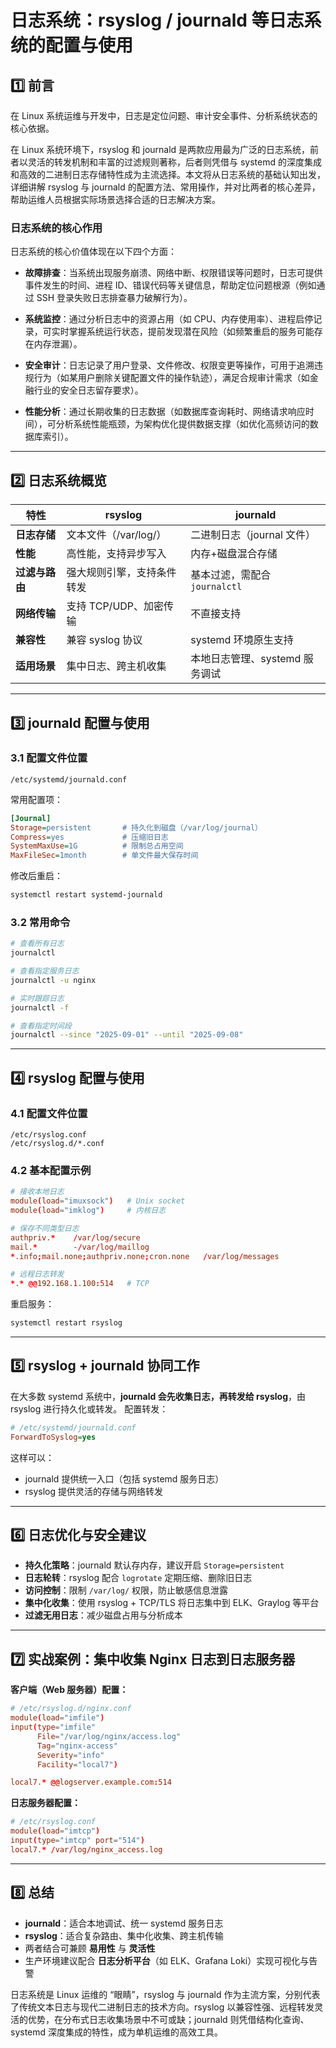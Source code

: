 # 日志系统：rsyslog / journald 等日志系统的配置与使用

## 1️⃣ 前言

在 Linux 系统运维与开发中，日志是定位问题、审计安全事件、分析系统状态的核心依据。

在 Linux 系统环境下，rsyslog 和 journald 是两款应用最为广泛的日志系统，前者以灵活的转发机制和丰富的过滤规则著称，后者则凭借与 systemd 的深度集成和高效的二进制日志存储特性成为主流选择。本文将从日志系统的基础认知出发，详细讲解 rsyslog 与 journald 的配置方法、常用操作，并对比两者的核心差异，帮助运维人员根据实际场景选择合适的日志解决方案。

### 日志系统的核心作用

日志系统的核心价值体现在以下四个方面：

- **故障排查**：当系统出现服务崩溃、网络中断、权限错误等问题时，日志可提供事件发生的时间、进程 ID、错误代码等关键信息，帮助定位问题根源（例如通过 SSH 登录失败日志排查暴力破解行为）。

- **系统监控**：通过分析日志中的资源占用（如 CPU、内存使用率）、进程启停记录，可实时掌握系统运行状态，提前发现潜在风险（如频繁重启的服务可能存在内存泄漏）。

- **安全审计**：日志记录了用户登录、文件修改、权限变更等操作，可用于追溯违规行为（如某用户删除关键配置文件的操作轨迹），满足合规审计需求（如金融行业的安全日志留存要求）。

- **性能分析**：通过长期收集的日志数据（如数据库查询耗时、网络请求响应时间），可分析系统性能瓶颈，为架构优化提供数据支撑（如优化高频访问的数据库索引）。

------

## 2️⃣ 日志系统概览

| 特性           | rsyslog                    | journald                       |
| -------------- | -------------------------- | ------------------------------ |
| **日志存储**   | 文本文件（/var/log/）      | 二进制日志（journal 文件）     |
| **性能**       | 高性能，支持异步写入       | 内存+磁盘混合存储              |
| **过滤与路由** | 强大规则引擎，支持条件转发 | 基本过滤，需配合 `journalctl`  |
| **网络传输**   | 支持 TCP/UDP、加密传输     | 不直接支持                     |
| **兼容性**     | 兼容 syslog 协议           | systemd 环境原生支持           |
| **适用场景**   | 集中日志、跨主机收集       | 本地日志管理、systemd 服务调试 |

------

## 3️⃣ journald 配置与使用

### 3.1 配置文件位置

```
/etc/systemd/journald.conf
```

常用配置项：

```ini
[Journal]
Storage=persistent       # 持久化到磁盘（/var/log/journal）
Compress=yes             # 压缩旧日志
SystemMaxUse=1G          # 限制总占用空间
MaxFileSec=1month        # 单文件最大保存时间
```

修改后重启：

```bash
systemctl restart systemd-journald
```

### 3.2 常用命令

```bash
# 查看所有日志
journalctl

# 查看指定服务日志
journalctl -u nginx

# 实时跟踪日志
journalctl -f

# 查看指定时间段
journalctl --since "2025-09-01" --until "2025-09-08"
```

------

## 4️⃣ rsyslog 配置与使用

### 4.1 配置文件位置

```
/etc/rsyslog.conf
/etc/rsyslog.d/*.conf
```

### 4.2 基本配置示例

```conf
# 接收本地日志
module(load="imuxsock")   # Unix socket
module(load="imklog")     # 内核日志

# 保存不同类型日志
authpriv.*    /var/log/secure
mail.*        -/var/log/maillog
*.info;mail.none;authpriv.none;cron.none   /var/log/messages

# 远程日志转发
*.* @@192.168.1.100:514   # TCP
```

重启服务：

```bash
systemctl restart rsyslog
```

------

## 5️⃣ rsyslog + journald 协同工作

在大多数 systemd 系统中，**journald 会先收集日志，再转发给 rsyslog**，由 rsyslog 进行持久化或转发。
 配置转发：

```ini
# /etc/systemd/journald.conf
ForwardToSyslog=yes
```

这样可以：

- journald 提供统一入口（包括 systemd 服务日志）
- rsyslog 提供灵活的存储与网络转发

------

## 6️⃣ 日志优化与安全建议

- **持久化策略**：journald 默认存内存，建议开启 `Storage=persistent`
- **日志轮转**：rsyslog 配合 `logrotate` 定期压缩、删除旧日志
- **访问控制**：限制 `/var/log/` 权限，防止敏感信息泄露
- **集中化收集**：使用 rsyslog + TCP/TLS 将日志集中到 ELK、Graylog 等平台
- **过滤无用日志**：减少磁盘占用与分析成本

------

## 7️⃣ 实战案例：集中收集 Nginx 日志到日志服务器

**客户端（Web 服务器）配置：**

```conf
# /etc/rsyslog.d/nginx.conf
module(load="imfile")
input(type="imfile"
      File="/var/log/nginx/access.log"
      Tag="nginx-access"
      Severity="info"
      Facility="local7")

local7.* @@logserver.example.com:514
```

**日志服务器配置：**

```conf
# /etc/rsyslog.conf
module(load="imtcp")
input(type="imtcp" port="514")
local7.* /var/log/nginx_access.log
```

------

## 8️⃣ 总结

- **journald**：适合本地调试、统一 systemd 服务日志
- **rsyslog**：适合复杂路由、集中化收集、跨主机传输
- 两者结合可兼顾 **易用性** 与 **灵活性**
- 生产环境建议配合 **日志分析平台**（如 ELK、Grafana Loki）实现可视化与告警

日志系统是 Linux 运维的 “眼睛”，rsyslog 与 journald 作为主流方案，分别代表了传统文本日志与现代二进制日志的技术方向。rsyslog 以兼容性强、远程转发灵活的优势，在分布式日志收集场景中不可或缺；journald 则凭借结构化查询、systemd 深度集成的特性，成为单机运维的高效工具。
